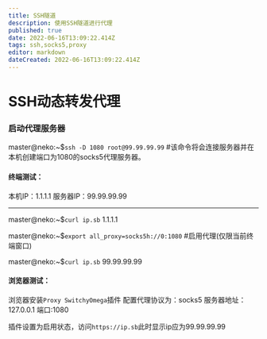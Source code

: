 ```yaml
---
title: SSH隧道
description: 使用SSH隧道进行代理
published: true
date: 2022-06-16T13:09:22.414Z
tags: ssh,socks5,proxy
editor: markdown
dateCreated: 2022-06-16T13:09:22.414Z
---
```


# SSH动态转发代理

### 启动代理服务器
master@neko:~$`ssh -D 1080 root@99.99.99.99` #该命令将会连接服务器并在本机创建端口为1080的socks5代理服务器。

#### 终端测试：
本机IP：1.1.1.1
服务器IP：99.99.99.99

---

master@neko:~$`curl ip.sb`
1.1.1.1

master@neko:~$`export all_proxy=socks5h://0:1080` #启用代理(仅限当前终端窗口)

master@neko:~$`curl ip.sb`
99.99.99.99
#### 浏览器测试：
浏览器安装`Proxy SwitchyOmega`插件
配置代理协议为：socks5
服务器地址：127.0.0.1
端口:1080

插件设置为启用状态，访问`https://ip.sb`此时显示ip应为99.99.99.99